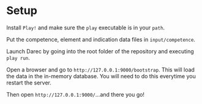 Setup
=====

Install `Play!` and make sure the `play` executable is in your `path`.

Put the competence, element and indication data files in `input/competence`.

Launch Darec by going into the root folder of the repository and executing `play run`.

Open a browser and go to `http://127.0.0.1:9000/bootstrap`. This will load the data in the in-memory database. You will need to do this everytime you restart the server.

Then open `http://127.0.0.1:9000/`...and there you go! 
